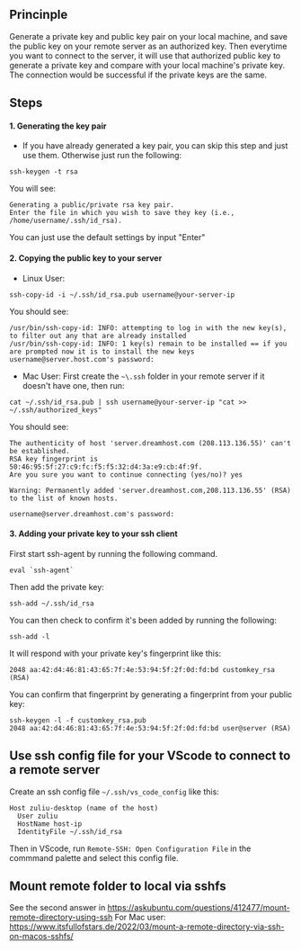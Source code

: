 ## Princinple

Generate a private key and public key pair on your local machine, and save the public key on your remote server as an authorized key. Then everytime you want to connect to the server, it will use that authorized public key to generate a private key and compare with your local machine's private key. The connection would be successful if the private keys are the same.

## Steps

#### 1. Generating the key pair
- If you have already generated a key pair, you can skip this step and just use them. Otherwise just run the following:
```
ssh-keygen -t rsa
```
You will see:
```
Generating a public/private rsa key pair.
Enter the file in which you wish to save they key (i.e., /home/username/.ssh/id_rsa).
```
You can just use the default settings by input "Enter"

#### 2. Copying the public key to your server

- Linux User:
```
ssh-copy-id -i ~/.ssh/id_rsa.pub username@your-server-ip
```
You should see:
```
/usr/bin/ssh-copy-id: INFO: attempting to log in with the new key(s), to filter out any that are already installed
/usr/bin/ssh-copy-id: INFO: 1 key(s) remain to be installed == if you are prompted now it is to install the new keys
username@server.host.com's password:
```

- Mac User: First create the `~\.ssh` folder in your remote server if it doesn't have one, then run:
```
cat ~/.ssh/id_rsa.pub | ssh username@your-server-ip "cat >> ~/.ssh/authorized_keys"
```
You should see:
```
The authenticity of host 'server.dreamhost.com (208.113.136.55)' can't be established.
RSA key fingerprint is 50:46:95:5f:27:c9:fc:f5:f5:32:d4:3a:e9:cb:4f:9f.
Are you sure you want to continue connecting (yes/no)? yes

Warning: Permanently added 'server.dreamhost.com,208.113.136.55' (RSA) to the list of known hosts.

username@server.dreamhost.com's password:
```

#### 3. Adding your private key to your ssh client

First start ssh-agent by running the following command.
```
eval `ssh-agent`
```
Then add the private key:
```
ssh-add ~/.ssh/id_rsa
```
You can then check to confirm it's been added by running the following:
```
ssh-add -l
```
It will respond with your private key's fingerprint like this:
```
2048 aa:42:d4:46:81:43:65:7f:4e:53:94:5f:2f:0d:fd:bd customkey_rsa (RSA)
```
You can confirm that fingerprint by generating a fingerprint from your public key:
```
ssh-keygen -l -f customkey_rsa.pub
2048 aa:42:d4:46:81:43:65:7f:4e:53:94:5f:2f:0d:fd:bd user@server (RSA)
```
## Use ssh config file for your VScode to connect to a remote server

Create an ssh config file `~/.ssh/vs_code_config` like this:
```
Host zuliu-desktop (name of the host)
  User zuliu
  HostName host-ip
  IdentityFile ~/.ssh/id_rsa
```
Then in VScode, run `Remote-SSH: Open Configuration File` in the commmand palette and select this config file.

## Mount remote folder to local via sshfs

See the second answer in https://askubuntu.com/questions/412477/mount-remote-directory-using-ssh
For Mac user: https://www.itsfullofstars.de/2022/03/mount-a-remote-directory-via-ssh-on-macos-sshfs/
